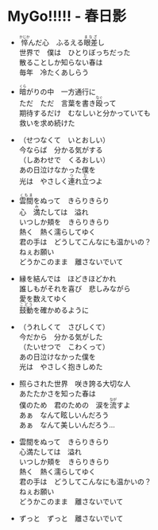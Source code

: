 # MyGo!!!!! - 春日影

- <ruby><rb>悴</rb><rt>かじか</rt></ruby>んだ心　ふるえる<ruby><rb>眼差</rb><rt>まなざ</rt></ruby>し  
  世界で　僕は　ひとりぼっちだった  
  散ることしか知らない春は  
  毎年　冷たくあしらう

- <ruby><rb>暗</rb><rt>くら</rt></ruby>がりの中　一方通行に  
  ただ　ただ　言葉を書き<ruby><rb>殴</rb><rt>なぐ</rt></ruby>って  
  期待するだけ　むなしいと分かっていても  
  救いを求め続けた

- （せつなくて　いとおしい）  
  今ならば　分かる気がする  
  （しあわせで　くるおしい）  
  あの日泣けなかった僕を  
  光は　やさしく<ruby><rb>連</rb><rt>つ</rt></ruby>れ<ruby><rb>立</rb><rt>だ</rt></ruby>つよ

- <ruby><rb>雲間</rb><rt>くもま</rt></ruby>をぬって　きらりきらり  
  心　<ruby><rb>満</rb><rt>み</rt></ruby>たしては　溢れ  
  いつしか頬を　きらりきらり  
  熱く　熱く濡らしてゆく  
  君の手は　どうしてこんなにも温かいの？  
  ねぇお願い  
  どうかこのまま　離さないでいて

- 縁を結んでは　ほどきほどかれ  
  誰しもがそれを喜び　悲しみながら  
  愛を数えてゆく  
  <ruby><rb>鼓動</rb><rt>こどう</rt></ruby>を確かめるように

- （うれしくて　さびしくて）  
  今だから　分かる気がした  
  （たいせつで　こわくって）  
  あの日泣けなかった僕を  
  光は　やさしく抱きしめた

- 照らされた世界　咲き誇る大切な人  
  あたたかさを知った春は  
  僕のため　君のための　涙を<ruby><rb>流</rb><rt>なが</rt></ruby>すよ  
  あぁ　なんて眩しいんだろう  
  あぁ　なんて美しいんだろう…

- 雲間をぬって　きらりきらり  
  心満たしては　溢れ  
  いつしか頬を　きらりきらり  
  熱く　熱く濡らしてゆく  
  君の手は　どうしてこんなにも温かいの？  
  ねぇお願い  
  どうかこのまま　離さないでいて

- ずっと　ずっと　離さないでいて
